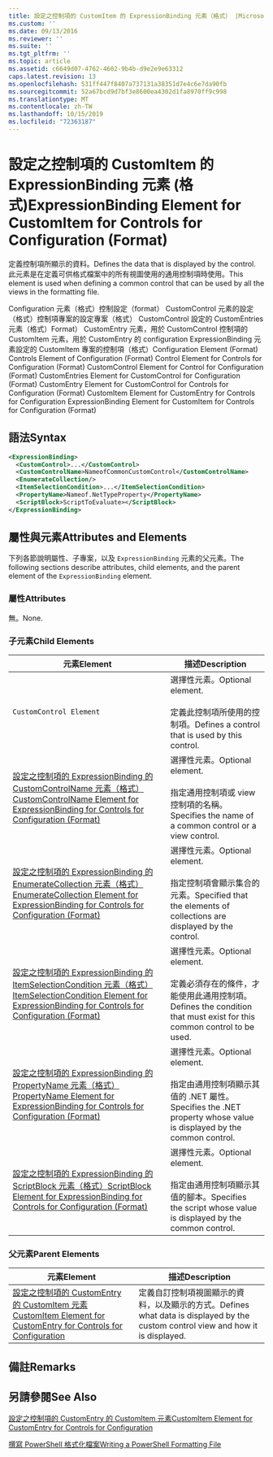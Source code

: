 ```yaml
---
title: 設定之控制項的 CustomItem 的 ExpressionBinding 元素（格式） |Microsoft Docs
ms.custom: ''
ms.date: 09/13/2016
ms.reviewer: ''
ms.suite: ''
ms.tgt_pltfrm: ''
ms.topic: article
ms.assetid: c6649d07-4762-4602-9b4b-d9e2e9e63312
caps.latest.revision: 13
ms.openlocfilehash: 531ff447f8407a737131a38351d7e4c6e7da90fb
ms.sourcegitcommit: 52a67bcd9d7bf3e8600ea4302d1fa8970ff9c998
ms.translationtype: MT
ms.contentlocale: zh-TW
ms.lasthandoff: 10/15/2019
ms.locfileid: "72363187"
---
```

# <a name="expressionbinding-element-for-customitem-for-controls-for-configuration-format"></a><span data-ttu-id="ee558-102">設定之控制項的 CustomItem 的 ExpressionBinding 元素 (格式)</span><span class="sxs-lookup"><span data-stu-id="ee558-102">ExpressionBinding Element for CustomItem for Controls for Configuration (Format)</span></span>

<span data-ttu-id="ee558-103">定義控制項所顯示的資料。</span><span class="sxs-lookup"><span data-stu-id="ee558-103">Defines the data that is displayed by the control.</span></span> <span data-ttu-id="ee558-104">此元素是在定義可供格式檔案中的所有視圖使用的通用控制項時使用。</span><span class="sxs-lookup"><span data-stu-id="ee558-104">This element is used when defining a common control that can be used by all the views in the formatting file.</span></span>

<span data-ttu-id="ee558-105">Configuration 元素（格式）控制設定（format） CustomControl 元素的設定（格式）控制項專案的設定專案（格式） CustomControl 設定的 CustomEntries 元素（格式）Format） CustomEntry 元素，用於 CustomControl 控制項的 CustomItem 元素，用於 CustomEntry 的 configuration ExpressionBinding 元素設定的 CustomItem 專案的控制項（格式）</span><span class="sxs-lookup"><span data-stu-id="ee558-105">Configuration Element (Format) Controls Element of Configuration (Format) Control Element for Controls for Configuration (Format) CustomControl Element for Control for Configuration (Format) CustomEntries Element for CustomControl for Configuration (Format) CustomEntry Element for CustomControl for Controls for Configuration (Format) CustomItem Element for CustomEntry for Controls for Configuration ExpressionBinding Element for CustomItem for Controls for Configuration (Format)</span></span>

## <a name="syntax"></a><span data-ttu-id="ee558-106">語法</span><span class="sxs-lookup"><span data-stu-id="ee558-106">Syntax</span></span>

```xml
<ExpressionBinding>
  <CustomControl>...</CustomControl>
  <CustomControlName>NameofCommonCustomControl</CustomControlName>
  <EnumerateCollection/>
  <ItemSelectionCondition>...</ItemSelectionCondition>
  <PropertyName>Nameof.NetTypeProperty</PropertyName>
  <ScriptBlock>ScriptToEvaluate></ScriptBlock>
</ExpressionBinding>
```

## <a name="attributes-and-elements"></a><span data-ttu-id="ee558-107">屬性與元素</span><span class="sxs-lookup"><span data-stu-id="ee558-107">Attributes and Elements</span></span>

<span data-ttu-id="ee558-108">下列各節說明屬性、子專案，以及 `ExpressionBinding` 元素的父元素。</span><span class="sxs-lookup"><span data-stu-id="ee558-108">The following sections describe attributes, child elements, and the parent element of the `ExpressionBinding` element.</span></span>

### <a name="attributes"></a><span data-ttu-id="ee558-109">屬性</span><span class="sxs-lookup"><span data-stu-id="ee558-109">Attributes</span></span>

<span data-ttu-id="ee558-110">無。</span><span class="sxs-lookup"><span data-stu-id="ee558-110">None.</span></span>

### <a name="child-elements"></a><span data-ttu-id="ee558-111">子元素</span><span class="sxs-lookup"><span data-stu-id="ee558-111">Child Elements</span></span>

|<span data-ttu-id="ee558-112">元素</span><span class="sxs-lookup"><span data-stu-id="ee558-112">Element</span></span>|<span data-ttu-id="ee558-113">描述</span><span class="sxs-lookup"><span data-stu-id="ee558-113">Description</span></span>|
|-------------|-----------------|
|`CustomControl Element`|<span data-ttu-id="ee558-114">選擇性元素。</span><span class="sxs-lookup"><span data-stu-id="ee558-114">Optional element.</span></span><br /><br /> <span data-ttu-id="ee558-115">定義此控制項所使用的控制項。</span><span class="sxs-lookup"><span data-stu-id="ee558-115">Defines a control that is used by this control.</span></span>|
|[<span data-ttu-id="ee558-116">設定之控制項的 ExpressionBinding 的 CustomControlName 元素（格式）</span><span class="sxs-lookup"><span data-stu-id="ee558-116">CustomControlName Element for ExpressionBinding for Controls for Configuration (Format)</span></span>](./customcontrolname-element-for-expressionbinding-for-controls-for-configuration-format.md)|<span data-ttu-id="ee558-117">選擇性元素。</span><span class="sxs-lookup"><span data-stu-id="ee558-117">Optional element.</span></span><br /><br /> <span data-ttu-id="ee558-118">指定通用控制項或 view 控制項的名稱。</span><span class="sxs-lookup"><span data-stu-id="ee558-118">Specifies the name of a common control or a view control.</span></span>|
|[<span data-ttu-id="ee558-119">設定之控制項的 ExpressionBinding 的 EnumerateCollection 元素（格式）</span><span class="sxs-lookup"><span data-stu-id="ee558-119">EnumerateCollection Element for ExpressionBinding for Controls for Configuration (Format)</span></span>](./enumeratecollection-element-for-expressionbinding-for-controls-for-configuration-format.md)|<span data-ttu-id="ee558-120">選擇性元素。</span><span class="sxs-lookup"><span data-stu-id="ee558-120">Optional element.</span></span><br /><br /> <span data-ttu-id="ee558-121">指定控制項會顯示集合的元素。</span><span class="sxs-lookup"><span data-stu-id="ee558-121">Specified that the elements of collections are displayed by the control.</span></span>|
|[<span data-ttu-id="ee558-122">設定之控制項的 ExpressionBinding 的 ItemSelectionCondition 元素（格式）</span><span class="sxs-lookup"><span data-stu-id="ee558-122">ItemSelectionCondition Element for ExpressionBinding for Controls for Configuration (Format)</span></span>](./itemselectioncondition-element-for-expressionbinding-for-controls-for-configuration-format.md)|<span data-ttu-id="ee558-123">選擇性元素。</span><span class="sxs-lookup"><span data-stu-id="ee558-123">Optional element.</span></span><br /><br /> <span data-ttu-id="ee558-124">定義必須存在的條件，才能使用此通用控制項。</span><span class="sxs-lookup"><span data-stu-id="ee558-124">Defines the condition that must exist for this common control to be used.</span></span>|
|[<span data-ttu-id="ee558-125">設定之控制項的 ExpressionBinding 的 PropertyName 元素（格式）</span><span class="sxs-lookup"><span data-stu-id="ee558-125">PropertyName Element for ExpressionBinding for Controls for Configuration (Format)</span></span>](./propertyname-element-for-expressionbinding-for-controls-for-configuration-format.md)|<span data-ttu-id="ee558-126">選擇性元素。</span><span class="sxs-lookup"><span data-stu-id="ee558-126">Optional element.</span></span><br /><br /> <span data-ttu-id="ee558-127">指定由通用控制項顯示其值的 .NET 屬性。</span><span class="sxs-lookup"><span data-stu-id="ee558-127">Specifies the .NET property whose value is displayed by the common control.</span></span>|
|[<span data-ttu-id="ee558-128">設定之控制項的 ExpressionBinding 的 ScriptBlock 元素（格式）</span><span class="sxs-lookup"><span data-stu-id="ee558-128">ScriptBlock Element for ExpressionBinding for Controls for Configuration (Format)</span></span>](./scriptblock-element-for-expressionbinding-for-controls-for-configuration-format.md)|<span data-ttu-id="ee558-129">選擇性元素。</span><span class="sxs-lookup"><span data-stu-id="ee558-129">Optional element.</span></span><br /><br /> <span data-ttu-id="ee558-130">指定由通用控制項顯示其值的腳本。</span><span class="sxs-lookup"><span data-stu-id="ee558-130">Specifies the script whose value is displayed by the common control.</span></span>|

### <a name="parent-elements"></a><span data-ttu-id="ee558-131">父元素</span><span class="sxs-lookup"><span data-stu-id="ee558-131">Parent Elements</span></span>

|<span data-ttu-id="ee558-132">元素</span><span class="sxs-lookup"><span data-stu-id="ee558-132">Element</span></span>|<span data-ttu-id="ee558-133">描述</span><span class="sxs-lookup"><span data-stu-id="ee558-133">Description</span></span>|
|-------------|-----------------|
|[<span data-ttu-id="ee558-134">設定之控制項的 CustomEntry 的 CustomItem 元素</span><span class="sxs-lookup"><span data-stu-id="ee558-134">CustomItem Element for CustomEntry for Controls for Configuration</span></span>](./customitem-element-for-customentry-for-controls-for-configuration-format.md)|<span data-ttu-id="ee558-135">定義自訂控制項視圖顯示的資料，以及顯示的方式。</span><span class="sxs-lookup"><span data-stu-id="ee558-135">Defines what data is displayed by the custom control view and how it is displayed.</span></span>|

## <a name="remarks"></a><span data-ttu-id="ee558-136">備註</span><span class="sxs-lookup"><span data-stu-id="ee558-136">Remarks</span></span>

## <a name="see-also"></a><span data-ttu-id="ee558-137">另請參閱</span><span class="sxs-lookup"><span data-stu-id="ee558-137">See Also</span></span>

[<span data-ttu-id="ee558-138">設定之控制項的 CustomEntry 的 CustomItem 元素</span><span class="sxs-lookup"><span data-stu-id="ee558-138">CustomItem Element for CustomEntry for Controls for Configuration</span></span>](./customitem-element-for-customentry-for-controls-for-configuration-format.md)

[<span data-ttu-id="ee558-139">撰寫 PowerShell 格式化檔案</span><span class="sxs-lookup"><span data-stu-id="ee558-139">Writing a PowerShell Formatting File</span></span>](./writing-a-powershell-formatting-file.md)
